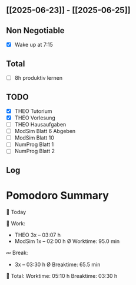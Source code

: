 ## [[2025-06-23]] - [[2025-06-25]]
## Non Negotiable
- [x] Wake up at 7:15 
## Total
- [ ] 8h produktiv lernen 
## TODO
- [x] THEO Tutorium
- [x] THEO Vorlesung
- [ ] THEO Hausaufgaben
- [ ] ModSim Blatt 6 Abgeben
- [ ] ModSim Blatt 10
- [ ] NumProg Blatt 1
- [ ] NumProg Blatt 2
## Log





# Pomodoro Summary

📅 Today

🍅 Work:
- THEO        3x – 03:07 h
- ModSim      1x – 02:00 h
Ø Worktime: 95.0 min

💤 Break:
- 3x – 03:30 h
Ø Breaktime: 65.5 min

🧠 Total:
Worktime:  05:10 h
Breaktime: 03:30 h

